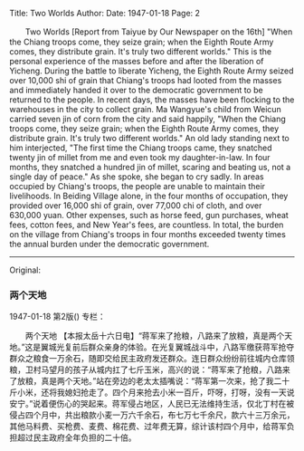 Title: Two Worlds
Author:
Date: 1947-01-18
Page: 2

　　Two Worlds
    [Report from Taiyue by Our Newspaper on the 16th] "When the Chiang troops come, they seize grain; when the Eighth Route Army comes, they distribute grain. It's truly two different worlds." This is the personal experience of the masses before and after the liberation of Yicheng. During the battle to liberate Yicheng, the Eighth Route Army seized over 10,000 shi of grain that Chiang's troops had looted from the masses and immediately handed it over to the democratic government to be returned to the people. In recent days, the masses have been flocking to the warehouses in the city to collect grain. Ma Wangyue's child from Weicun carried seven jin of corn from the city and said happily, "When the Chiang troops come, they seize grain; when the Eighth Route Army comes, they distribute grain. It's truly two different worlds." An old lady standing next to him interjected, "The first time the Chiang troops came, they snatched twenty jin of millet from me and even took my daughter-in-law. In four months, they snatched a hundred jin of millet, scaring and beating us, not a single day of peace." As she spoke, she began to cry sadly. In areas occupied by Chiang's troops, the people are unable to maintain their livelihoods. In Beiding Village alone, in the four months of occupation, they provided over 16,000 shi of grain, over 77,000 chi of cloth, and over 630,000 yuan. Other expenses, such as horse feed, gun purchases, wheat fees, cotton fees, and New Year's fees, are countless. In total, the burden on the village from Chiang's troops in four months exceeded twenty times the annual burden under the democratic government.



<hr /> 

Original: 


### 两个天地

1947-01-18
第2版()
专栏：

　　两个天地
    【本报太岳十六日电】“蒋军来了抢粮，八路来了放粮，真是两个天地。”这是翼城光复前后群众亲身的体验。在光复翼城战斗中，八路军缴获蒋军抢夺群众之粮食一万余石，随即交给民主政府发还群众。连日群众纷纷前往城内仓库领粮，卫村马望月的孩子从城内扛了七斤玉米，高兴的说：“蒋军来了抢粮，八路来了放粮，真是两个天地。”站在旁边的老太太插嘴说：“蒋军第一次来，抢了我二十斤小米，还将我媳妇抢走了。四个月来抢去小米一百斤，吓呀，打呀，没有一天说安宁。”说着便伤心的哭起来。蒋军侵占地区，人民已无法维持生活，仅北丁村在被侵占四个月中，共出粮款小麦一万六千余石，布七万七千余尺，款六十三万余元，其他马料费、买枪费、麦费、棉花费、过年费无算，综计该村四个月中，给蒋军负担超过民主政府全年负担的二十倍。
